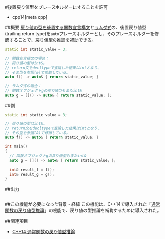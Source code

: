 #後置戻り値型をプレースホルダーにすることを許可
* cpp14[meta cpp]

##概要
[戻り値の型を後置する関数宣言構文](/lang/cpp11/trailing_return_types.md)と[ラムダ式](/lang/cpp11/lambda_expressions.md)の、後置戻り値型(trailing return type)を`auto`プレースホルダーとし、そのプレースホルダーを修飾することで、戻り値型の推論を補助できる。

```cpp
static int static_value = 3;

// 関数宣言構文の場合：
// 戻り値の型はint&。
// return文をdecltypeで推論した結果はintとなり、
// その型を参照(&)で修飾している。
auto f() -> auto& { return static_value; }

// ラムダ式の場合：
// 関数オブジェクトgの戻り値型もまたint&
auto g = []() -> auto& { return static_value; };
```


##例
```cpp
static int static_value = 3;

// 戻り値の型はint&。
// return文をdecltypeで推論した結果はintとなり、
// その型を参照(&)で修飾している。
auto f() -> auto& { return static_value; }

int main()
{
  // 関数オブジェクトgの戻り値型もまたint&
  auto g = []() -> auto& { return static_value; };
  
  int& result_f = f();
  int& result_g = g();
}
```

##出力
```
```


##この機能が必要になった背景・経緯
この機能は、C++14で導入された「[通常関数の戻り値型推論](return_type_deduction_for_normal_functions.md)」の機能で、戻り値の型推論を補助するために導入された。


##関連項目
- [C++14 通常関数の戻り値型推論](return_type_deduction_for_normal_functions.md)


